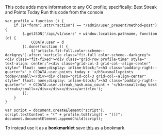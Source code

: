 This code adds more information to any CC profile; specifically: Best Streak and Points Today
Run this code from the console

    var profile = function () {
        if ($("form").attr("action") == "/admin/user_present?method=post") {
            $.getJSON('/api/v1/users' + window.location.pathname, function (d) {
                CCDATA.user = d
            }).done(function () {
                $("article.fit-full.color-scheme--darkgrey").after('<article class="fit-full color-scheme--darkgrey"><div class="fit-fixed"><div class="grid-row profile-time" style=" text-align: center;"><div class="grid-col-3 grid-col--align-center" style=" float: none;display: inline-block;"><h3 class="padding-right--quarter">' + CCDATA.user.points_today + '</h3><small>points today</small></div><div class="grid-col-3 grid-col--align-center" style=" float: none;display: inline-block;"><h3 class="padding-right--quarter">' + CCDATA.user.streak_hash.max_count + '</h3><small>day best streak</small></div></div></div></article>');
            });
        }
    }
    
    var script = document.createElement("script");
    script.textContent = "(" + profile.toString() + "())";
    document.documentElement.appendChild(script);


To instead use it as a **bookmarklet** save [this](javascript:(function(){if($("form").attr("action")=="/admin/user_present?method=post"){$.getJSON('/api/v1/users'+window.location.pathname,function(d){CCDATA.user=d}).done(function(){$("article.fit-full.color-scheme--darkgrey").after('<article%20class="fit-full%20color-scheme--darkgrey"><div%20class="fit-fixed"><div%20class="grid-row%20profile-time"%20style="%20text-align:%20center;"><div%20class="grid-col-3%20grid-col--align-center"%20style="%20float:%20none;display:%20inline-block;"><h3%20class="padding-right--quarter">'+CCDATA.user.points_today+'</h3><small>points%20today</small></div><div%20class="grid-col-3%20grid-col--align-center"%20style="%20float:%20none;display:%20inline-block;"><h3%20class="padding-right--quarter">'+CCDATA.user.streak_hash.max_count+'</h3><small>day%20best%20streak</small></div></div></div></article>')})}})();) as a bookmark.

